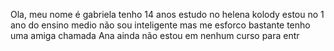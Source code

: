 Ola, meu nome é gabriela
tenho 14 anos
estudo no helena kolody
estou no 1 ano do ensino medio
não sou inteligente mas me esforco bastante
tenho uma amiga chamada Ana
ainda não estou em nenhum curso
para entr
